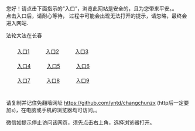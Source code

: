 您好！请点击下面指示的“入口”，浏览此网站是安全的，且为您带来平安。。 <br/>
点击入口后，请耐心等待， 过程中可能会出现无法打开的提示，请忽略，最终会进入网站. </br>

法轮大法在长春<br/>
<div style="padding:10px"><a style="margin:20px" target="_blank" href="https://dxqws132p9fah.cloudfront.net/2Qpsp?pfmngcd" id="ccLink1" rel="nofollow">入口1</a> <a target="_blank" style="margin:20px" href="https://d3qew14e0vdkfm.cloudfront.net/2Qpsp?jnivjbq" id="ccLink2" rel="nofollow">入口2</a> <a style="margin:20px" target="_blank" href="https://d25pl2ph9uzpi.cloudfront.net/2Qpsp?jfafkaiw" id="ccLink3" rel="nofollow">入口3</a></div>

<div style="padding:10px" ><a style="margin:20px" target="_blank" href="https://dxqws132p9fah.cloudfront.net/2Qpsp?pfmngcd" id="ccLink4" rel="nofollow">入口4</a> <a style="margin:20px" href="https://d3qew14e0vdkfm.cloudfront.net/2Qpsp?jnivjbq" target="_blank" id="ccLink5" rel="nofollow">入口5</a> <a style="margin:20px" href="https://d25pl2ph9uzpi.cloudfront.net/2Qpsp?jfafkaiw" target="_blank" id="ccLink6" rel="nofollow">入口6</a></div>

<div style="padding:10px"><a style="margin:20px" target="_blank" href="https://dxqws132p9fah.cloudfront.net/2Qpsp?pfmngcd" id="ccLink7" rel="nofollow">入口7</a> <a style="margin:20px" href="https://d3qew14e0vdkfm.cloudfront.net/2Qpsp?jnivjbq" target="_blank" id="ccLink8" rel="nofollow">入口8</a> <a style="margin:20px" target="_blank" href="https://d25pl2ph9uzpi.cloudfront.net/2Qpsp?jfafkaiw" id="ccLink9" rel="nofollow">入口9</a></div>

<br/>



请复制并记住免翻墙网址 https://github.com/yntd/changchunzx (http后一定要加s)，在电脑或手机的浏览器均可访问。。<br/>

微信如提示停止访问该网页，须先点击右上角，选择浏览器打开。
